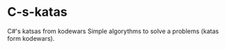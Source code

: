 # C-s-katas
C#'s katsas from kodewars 
Simple algorythms to solve a problems (katas form kodewars).
